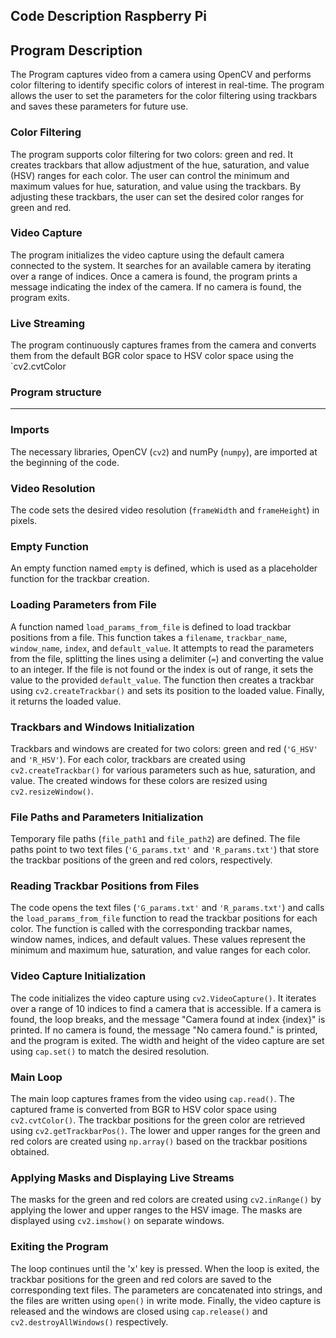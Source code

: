 ## Code Description Raspberry Pi


## Program Description

The Program captures video from a camera using OpenCV and performs color filtering to identify specific colors of interest in real-time. The program allows the user to set the parameters for the color filtering using trackbars and saves these parameters for future use.

### Color Filtering

The program supports color filtering for two colors: green and red. It creates trackbars that allow adjustment of the hue, saturation, and value (HSV) ranges for each color. The user can control the minimum and maximum values for hue, saturation, and value using the trackbars. By adjusting these trackbars, the user can set the desired color ranges for green and red.

### Video Capture

The program initializes the video capture using the default camera connected to the system. It searches for an available camera by iterating over a range of indices. Once a camera is found, the program prints a message indicating the index of the camera. If no camera is found, the program exits.

### Live Streaming

The program continuously captures frames from the camera and converts them from the default BGR color space to HSV color space using the `cv2.cvtColor


### Program structure
---
### Imports

The necessary libraries, OpenCV (`cv2`) and numPy (`numpy`), are imported at the beginning of the code.

### Video Resolution

The code sets the desired video resolution (`frameWidth` and `frameHeight`) in pixels.

### Empty Function

An empty function named `empty` is defined, which is used as a placeholder function for the trackbar creation.

### Loading Parameters from File

A function named `load_params_from_file` is defined to load trackbar positions from a file. This function takes a `filename`, `trackbar_name`, `window_name`, `index`, and `default_value`. It attempts to read the parameters from the file, splitting the lines using a delimiter (`=`) and converting the value to an integer. If the file is not found or the index is out of range, it sets the value to the provided `default_value`. The function then creates a trackbar using `cv2.createTrackbar()` and sets its position to the loaded value. Finally, it returns the loaded value.

### Trackbars and Windows Initialization

Trackbars and windows are created for two colors: green and red (`'G_HSV'` and `'R_HSV'`). For each color, trackbars are created using `cv2.createTrackbar()` for various parameters such as hue, saturation, and value. The created windows for these colors are resized using `cv2.resizeWindow()`.

### File Paths and Parameters Initialization

Temporary file paths (`file_path1` and `file_path2`) are defined. The file paths point to two text files (`'G_params.txt'` and `'R_params.txt'`) that store the trackbar positions of the green and red colors, respectively.

### Reading Trackbar Positions from Files

The code opens the text files (`'G_params.txt'` and `'R_params.txt'`) and calls the `load_params_from_file` function to read the trackbar positions for each color. The function is called with the corresponding trackbar names, window names, indices, and default values. These values represent the minimum and maximum hue, saturation, and value ranges for each color.

### Video Capture Initialization

The code initializes the video capture using `cv2.VideoCapture()`. It iterates over a range of 10 indices to find a camera that is accessible. If a camera is found, the loop breaks, and the message "Camera found at index {index}" is printed. If no camera is found, the message "No camera found." is printed, and the program is exited. The width and height of the video capture are set using `cap.set()` to match the desired resolution.

### Main Loop

The main loop captures frames from the video using `cap.read()`. The captured frame is converted from BGR to HSV color space using `cv2.cvtColor()`. The trackbar positions for the green color are retrieved using `cv2.getTrackbarPos()`. The lower and upper ranges for the green and red colors are created using `np.array()` based on the trackbar positions obtained.

### Applying Masks and Displaying Live Streams

The masks for the green and red colors are created using `cv2.inRange()` by applying the lower and upper ranges to the HSV image. The masks are displayed using `cv2.imshow()` on separate windows.

### Exiting the Program

The loop continues until the 'x' key is pressed. When the loop is exited, the trackbar positions for the green and red colors are saved to the corresponding text files. The parameters are concatenated into strings, and the files are written using `open()` in write mode. Finally, the video capture is released and the windows are closed using `cap.release()` and `cv2.destroyAllWindows()` respectively.